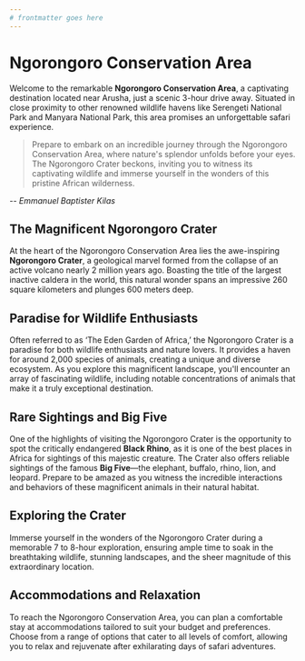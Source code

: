 ```yaml
---
# frontmatter goes here
---
```


# Ngorongoro Conservation Area

Welcome to the remarkable **Ngorongoro Conservation Area**, a captivating destination located near Arusha, just a scenic 3-hour drive away. Situated in close proximity to other renowned wildlife havens like Serengeti National Park and Manyara National Park, this area promises an unforgettable safari experience.

> Prepare to embark on an incredible journey through the Ngorongoro Conservation Area, where nature's splendor unfolds before your eyes. The Ngorongoro Crater beckons, inviting you to witness its captivating wildlife and immerse yourself in the wonders of this pristine African wilderness.

-- <cite>Emmanuel Baptister Kilas</cite>

## The Magnificent Ngorongoro Crater

At the heart of the Ngorongoro Conservation Area lies the awe-inspiring **Ngorongoro Crater**, a geological marvel formed from the collapse of an active volcano nearly 2 million years ago. Boasting the title of the largest inactive caldera in the world, this natural wonder spans an impressive 260 square kilometers and plunges 600 meters deep.

## Paradise for Wildlife Enthusiasts

Often referred to as ‘The Eden Garden of Africa,’ the Ngorongoro Crater is a paradise for both wildlife enthusiasts and nature lovers. It provides a haven for around 2,000 species of animals, creating a unique and diverse ecosystem. As you explore this magnificent landscape, you'll encounter an array of fascinating wildlife, including notable concentrations of animals that make it a truly exceptional destination.

## Rare Sightings and Big Five

One of the highlights of visiting the Ngorongoro Crater is the opportunity to spot the critically endangered **Black Rhino**, as it is one of the best places in Africa for sightings of this majestic creature. The Crater also offers reliable sightings of the famous **Big Five**—the elephant, buffalo, rhino, lion, and leopard. Prepare to be amazed as you witness the incredible interactions and behaviors of these magnificent animals in their natural habitat.

## Exploring the Crater

Immerse yourself in the wonders of the Ngorongoro Crater during a memorable 7 to 8-hour exploration, ensuring ample time to soak in the breathtaking wildlife, stunning landscapes, and the sheer magnitude of this extraordinary location.

## Accommodations and Relaxation

To reach the Ngorongoro Conservation Area, you can plan a comfortable stay at accommodations tailored to suit your budget and preferences. Choose from a range of options that cater to all levels of comfort, allowing you to relax and rejuvenate after exhilarating days of safari adventures.

